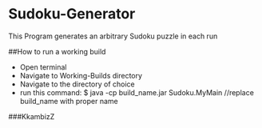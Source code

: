 # Sudoku-Generator
This Program generates an arbitrary Sudoku puzzle in each run

##How to run a working build
- Open terminal
- Navigate to Working-Builds directory
- Navigate to the directory of choice
- run this command:
$ java -cp build_name.jar Sudoku.MyMain
//replace build_name with proper name

###KkambizZ
